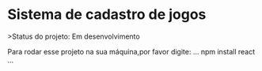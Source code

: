 <h1>Sistema de cadastro de jogos </h1>
>Status do projeto: Em desenvolvimento


 Para rodar esse projeto na sua máquina,por  favor digite:
 ...
 npm install react
 ...
